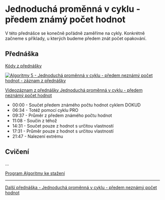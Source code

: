 # Jednoduchá proměnná v cyklu - předem známý počet hodnot

V této přednášce se konečně pořádně zaměříme na cykly. Konkrétně začneme s příklady, u kterých budeme předem znát počet opakování.

## Přednáška

[Kódy z přednášky](https://github.com/PetrVobornik/prednasky/tree/master/Algoritmy/03-Predem-znamy-pocet/prednaska)

[![Algoritmy 5 - Jednoduchá proměnná v cyklu - předem neznámý počet hodnot - záznam z přednášky](https://img.youtube.com/vi/BfZCzN3ECEI/0.jpg)](https://www.youtube.com/watch?v=BfZCzN3ECEI&list=PLxTqV9i8bnb-BL7IhBCQ3qgXA0TRDg_JT)

[Videozáznam z přednášky Jednoduchá proměnná v cyklu - předem neznámý počet hodnot](https://www.youtube.com/watch?v=BfZCzN3ECEI&list=PLxTqV9i8bnb-BL7IhBCQ3qgXA0TRDg_JT)

* 00:00​ - Součet předem známého počtu hodnot cyklem DOKUD
* 06:34​ - Totéž pomocí cyklu PRO
* 09:37​ - Průměr z předem známého počtu hodnot
* 11:08​ - Součin z téhož
* 14:31​ - Součet pouze z hodnot s určitou vlastností
* 17:31​ - Průměr pouze z hodnot s určitou vlastností
* 21:47​ - Nalezení extrému

## Cvičení

...

[Program Algoritmy ke stažení](https://github.com/PetrVobornik/prednasky/tree/master/Algoritmy/Program/)

---

[Další přednáška - Jednoduchá proměnná v cyklu - předem neznámý počet hodnot](https://github.com/PetrVobornik/prednasky/tree/master/Algoritmy/04-Predem-neznamy-pocet)

